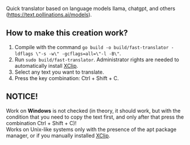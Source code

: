 Quick translator based on language models llama, chatgpt, and others (https://text.pollinations.ai/models).
## How to make this creation work?
1. Compile with the command ``go build -o build/fast-translator -ldflags \"-s -w\" -gcflags=all=\"-l -B\"``.
2. Run ``sudo build/fast-translator``. Administrator rights are needed to automatically install [XClip](https://github.com/astrand/xclip).
3. Select any text you want to translate.
4. Press the key combination: Ctrl + Shift + C.
## NOTICE!
Work on **Windows** is not checked (in theory, it should work, but with the condition that you need to copy the text first, and only after that press the combination Ctrl + Shift + C)!
<br>
Works on Unix-like systems only with the presence of the apt package manager, or if you manually installed [XClip](https://github.com/astrand/xclip).
